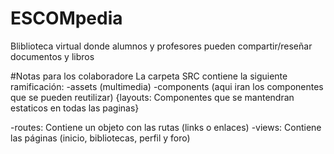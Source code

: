 # ESCOMpedia
Bliblioteca virtual donde alumnos y profesores pueden compartir/reseñar documentos y libros

#Notas para los colaboradore
La carpeta SRC contiene la siguiente ramificación:
-assets (multimedia)
-components (aqui iran los componentes que se pueden reutilizar)
  {layouts: Componentes que se mantendran estaticos en todas las paginas}

-routes: Contiene un objeto con las rutas (links o enlaces)
-views: Contiene las páginas (inicio, bibliotecas, perfil y foro)
